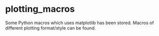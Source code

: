 # plotting_macros
Some Python macros which uses matplotlib has been stored.  Macros of different plotting format/style can be found.
